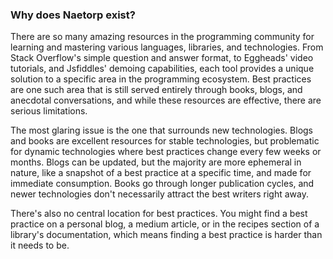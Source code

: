 ### Why does Naetorp exist?

There are so many amazing resources in the programming community for learning and mastering various languages, libraries, and technologies. From Stack Overflow's simple question and answer format, to Eggheads' video tutorials, and Jsfiddles' demoing capabilities, each tool provides a unique solution to a specific area in the programming ecosystem. Best practices are one such area that is still served entirely through books, blogs, and anecdotal conversations, and while these resources are effective, there are serious limitations.

The most glaring issue is the one that surrounds new technologies. Blogs and books are excellent resources for stable technologies, but problematic for dynamic technologies where best practices change every few weeks or months. Blogs can be updated, but the majority are more ephemeral in nature, like a snapshot of a best practice at a specific time, and made for immediate consumption. Books go through longer publication cycles, and newer technologies don't necessarily attract the best writers right away.

There's also no central location for best practices. You might find a best practice on a personal blog, a medium article, or in the recipes section of a library's documentation, which means finding a best practice is harder than it needs to be.